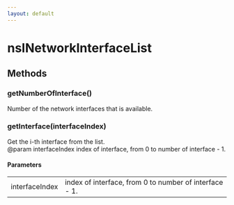 ```yaml
---
layout: default
---
```


# nsINetworkInterfaceList #

## Methods ##

### getNumberOfInterface() ###
  
Number of the network interfaces that is available.  
  

### getInterface(interfaceIndex) ###
  
Get the i-th interface from the list.  
@param interfaceIndex index of interface, from 0 to number of interface - 1.  
  

#### Parameters ####

<table>

<tr>
<td>interfaceIndex</td>
<td>index of interface, from 0 to number of interface - 1.  
</td>
</tr>

</table>
